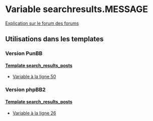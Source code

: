 # Variable searchresults.MESSAGE
[Explication sur le forum des forums](http://forum.forumactif.com/t294113-listing-des-variables#searchresults.MESSAGE)
## Utilisations dans les templates
### Version PunBB
#### [Template search_results_posts](punbb/search_results_posts.md)
* [Variable à la ligne 50](../punbb/search_results_posts.tpl#L50)
### Version phpBB2
#### [Template search_results_posts](subsilver/search_results_posts.md)
* [Variable à la ligne 26](../subsilver/search_results_posts.tpl#L26)